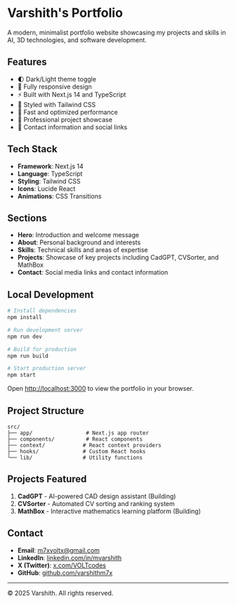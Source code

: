 # Varshith's Portfolio

A modern, minimalist portfolio website showcasing my projects and skills in AI, 3D technologies, and software development.

## Features

- 🌓 Dark/Light theme toggle
- 📱 Fully responsive design
- ⚡ Built with Next.js 14 and TypeScript
- 🎨 Styled with Tailwind CSS
- 🚀 Fast and optimized performance
- 💼 Professional project showcase
- 📧 Contact information and social links

## Tech Stack

- **Framework**: Next.js 14
- **Language**: TypeScript
- **Styling**: Tailwind CSS
- **Icons**: Lucide React
- **Animations**: CSS Transitions

## Sections

- **Hero**: Introduction and welcome message
- **About**: Personal background and interests
- **Skills**: Technical skills and areas of expertise
- **Projects**: Showcase of key projects including CadGPT, CVSorter, and MathBox
- **Contact**: Social media links and contact information

## Local Development

```bash
# Install dependencies
npm install

# Run development server
npm run dev

# Build for production
npm run build

# Start production server
npm start
```

Open [http://localhost:3000](http://localhost:3000) to view the portfolio in your browser.

## Project Structure

```
src/
├── app/                 # Next.js app router
├── components/          # React components
├── context/            # React context providers
├── hooks/              # Custom React hooks
└── lib/                # Utility functions
```

## Projects Featured

1. **CadGPT** - AI-powered CAD design assistant (Building)
2. **CVSorter** - Automated CV sorting and ranking system
3. **MathBox** - Interactive mathematics learning platform (Building)

## Contact

- **Email**: m7xvoltx@gmail.com
- **LinkedIn**: [linkedin.com/in/mvarshith](https://www.linkedin.com/in/mvarshith/)
- **X (Twitter)**: [x.com/VOLTcodes](https://x.com/VOLTcodes/)
- **GitHub**: [github.com/varshithm7x](https://github.com/varshithm7x/)

---

© 2025 Varshith. All rights reserved.
